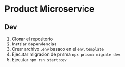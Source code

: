 # Product Microservice


## Dev


1. Clonar el repositorio
2. Instalar dependencias
3. Crear archivo `.env` basado en el `env.template`
4. Ejecutar migracion de prisma `npx prisma migrate dev`
5. Ejecutar `npm run start:dev`
